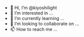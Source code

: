 - 👋 Hi, I’m @kiyoshilight
- 👀 I’m interested in ...
- 🌱 I’m currently learning ...
- 💞️ I’m looking to collaborate on ...
- 📫 How to reach me ...

<!---
kiyoshilight/kiyoshilight is a ✨ special ✨ repository because its `README.md` (this file) appears on your GitHub profile.
You can click the Preview link to take a look at your changes.
--->
